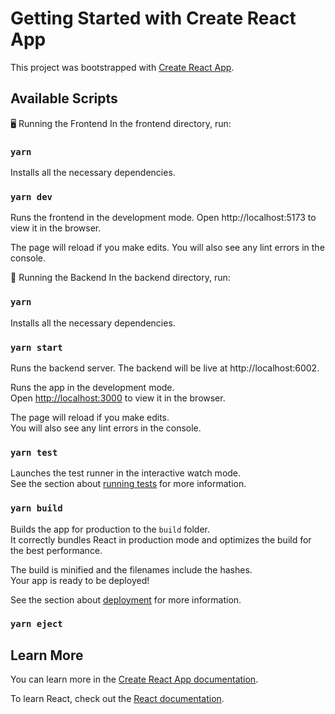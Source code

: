 # Getting Started with Create React App

This project was bootstrapped with [Create React App](https://github.com/facebook/create-react-app).

## Available Scripts

🖥️ Running the Frontend
In the frontend directory, run:
### `yarn`
Installs all the necessary dependencies.

### `yarn dev`
Runs the frontend in the development mode.
Open http://localhost:5173 to view it in the browser.

The page will reload if you make edits. You will also see any lint errors in the console.

🔧 Running the Backend
In the backend directory, run:

### `yarn`
Installs all the necessary dependencies.

### `yarn start`
Runs the backend server.
The backend will be live at http://localhost:6002.

Runs the app in the development mode.\
Open [http://localhost:3000](http://localhost:3000) to view it in the browser.

The page will reload if you make edits.\
You will also see any lint errors in the console.

### `yarn test`

Launches the test runner in the interactive watch mode.\
See the section about [running tests](https://facebook.github.io/create-react-app/docs/running-tests) for more information.

### `yarn build`

Builds the app for production to the `build` folder.\
It correctly bundles React in production mode and optimizes the build for the best performance.

The build is minified and the filenames include the hashes.\
Your app is ready to be deployed!

See the section about [deployment](https://facebook.github.io/create-react-app/docs/deployment) for more information.

### `yarn eject`


## Learn More

You can learn more in the [Create React App documentation](https://facebook.github.io/create-react-app/docs/getting-started).

To learn React, check out the [React documentation](https://reactjs.org/).
